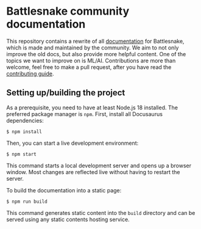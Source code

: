 # Battlesnake community documentation

This repository contains a rewrite of all
[documentation](https://github.com/BattlesnakeOfficial/docs) for Battlesnake,
which is made and maintained by the community. We aim to not only improve the
old docs, but also provide more helpful content. One of the topics we want to
improve on is ML/AI. Contributions are more than welcome, feel free to make a
pull request, after you have read the [contributing guide](CONTRIBUTING.md).

## Setting up/building the project

As a prerequisite, you need to have at least Node.js 18 installed. The
preferred package manager is `npm`. First, install all Docusaurus dependencies:

```shell
$ npm install
```

Then, you can start a live development environment:

```shell
$ npm start
```

This command starts a local development server and opens up a browser window.
Most changes are reflected live without having to restart the server.  

To build the documentation into a static page:

```shell
$ npm run build
```

This command generates static content into the `build` directory and can be
served using any static contents hosting service.

